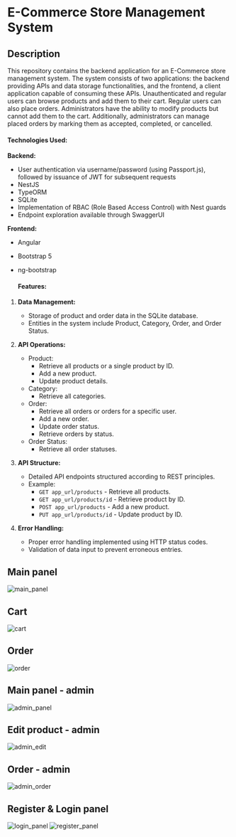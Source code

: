 # E-Commerce Store Management System

## Description
This repository contains the backend application for an E-Commerce store management system. The system consists of two applications: the backend providing APIs and data storage functionalities, and the frontend, a client application capable of consuming these APIs. Unauthenticated and regular users can browse products and add them to their cart. Regular users can also place orders. Administrators have the ability to modify products but cannot add them to the cart. Additionally, administrators can manage placed orders by marking them as accepted, completed, or cancelled.

#### Technologies Used:

**Backend:**
- User authentication via username/password (using Passport.js), followed by issuance of JWT for subsequent requests
- NestJS
- TypeORM
- SQLite
- Implementation of RBAC (Role Based Access Control) with Nest guards
- Endpoint exploration available through SwaggerUI

**Frontend:**
- Angular
- Bootstrap 5
- ng-bootstrap
  
  #### Features:

1. **Data Management:**
   - Storage of product and order data in the SQLite database.
   - Entities in the system include Product, Category, Order, and Order Status.

2. **API Operations:**
   - Product:
     - Retrieve all products or a single product by ID.
     - Add a new product.
     - Update product details.
   - Category:
     - Retrieve all categories.
   - Order:
     - Retrieve all orders or orders for a specific user.
     - Add a new order.
     - Update order status.
     - Retrieve orders by status.
   - Order Status:
     - Retrieve all order statuses.

3. **API Structure:**
   - Detailed API endpoints structured according to REST principles.
   - Example: 
     - `GET app_url/products` - Retrieve all products.
     - `GET app_url/products/id` - Retrieve product by ID.
     - `POST app_url/products` - Add a new product.
     - `PUT app_url/products/id` - Update product by ID.

4. **Error Handling:**
   - Proper error handling implemented using HTTP status codes.
   - Validation of data input to prevent erroneous entries.


## Main panel
![main_panel](https://github.com/michalf1703/OnlineShop/assets/126731293/377ae192-6225-4535-a998-c3eb6a842180)

## Cart
![cart](https://github.com/michalf1703/OnlineShop/assets/126731293/6bb28add-bec6-40b6-bf48-2db3919746af)

## Order
![order](https://github.com/michalf1703/OnlineShop/assets/126731293/9f22d06c-4257-40ce-a092-79206efc6940)

## Main panel - admin
![admin_panel](https://github.com/michalf1703/OnlineShop/assets/126731293/e93ce0b9-2689-4a49-9ea3-b3c5a138b40f)

## Edit product - admin
![admin_edit](https://github.com/michalf1703/OnlineShop/assets/126731293/372b38d1-cba9-434c-b5f1-70288b257d1f)

## Order - admin
![admin_order](https://github.com/michalf1703/OnlineShop/assets/126731293/438e23a4-fcd4-4fa3-95e6-157240c9d503)

## Register & Login panel 
![login_panel](https://github.com/michalf1703/OnlineShop/assets/126731293/218aceb1-66af-417f-81db-621bc965f0bc)
![register_panel](https://github.com/michalf1703/OnlineShop/assets/126731293/74c51f2d-1854-4349-b9ce-5f231dc297ca)

